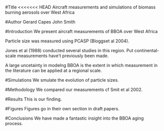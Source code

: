 #Title
<<<<<<< HEAD
Aircraft measurements and simulations of biomass burning  aerosols over West Africa

#Author
Gerard Capes
John Smith

#Introduction
We present  aircraft  measurements of BBOA over West  Africa

Particle size was measured using PCASP (Bloggset al 2004).

Jones et al (1988) conducted several studies in this region.
Put continental-scale measurements have't previously been made.

A large uncetainty in modelng BBOA is the extent in which measurement in the literature can be applied at a regional scale.

#Simulations
We smulate the evolution of particle sizes.

#Methodology
We compared our measurements cf Smit et al 2002.

#Results
This is our finding.

#Figures
Figures go in their own section in draft papers.

#Conclusions
We have made a fantastic insight into the BBOA aging process.
